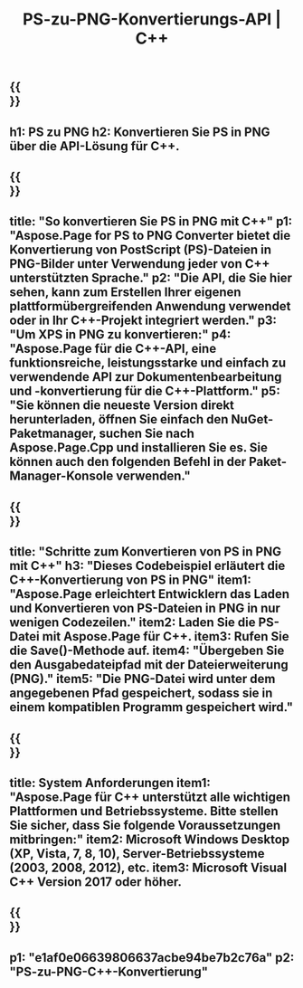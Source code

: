 ﻿---
translation: true
template: /_templates/_conversion-child-cpp.md
title: PS-zu-PNG-Konvertierungs-API | C++
url: /cpp/conversion/ps-to-png/
description: PS-zu-PNG-Konvertierung bereitgestellt von Aspose.Page für die C++-API-Lösung. Funktioniert in C++ Runtime Environment für Windows 32 Bit, Windows 64 Bit und Linux 64 Bit.
informat: PS
outformat: PNG
otherformats: XPS EPS
---

{{<section banner>}}
---
h1: PS zu PNG
h2: Konvertieren Sie PS in PNG über die API-Lösung für C++.
---

{{<section overview>}}
---
title: "So konvertieren Sie PS in PNG mit C++"
p1: "Aspose.Page for PS to PNG Converter bietet die Konvertierung von PostScript (PS)-Dateien in PNG-Bilder unter Verwendung jeder von C++ unterstützten Sprache."
p2: "Die API, die Sie hier sehen, kann zum Erstellen Ihrer eigenen plattformübergreifenden Anwendung verwendet oder in Ihr C++-Projekt integriert werden."
p3: "Um XPS in PNG zu konvertieren:"
p4: "Aspose.Page für die C++-API, eine funktionsreiche, leistungsstarke und einfach zu verwendende API zur Dokumentenbearbeitung und -konvertierung für die C++-Plattform."
p5: "Sie können die neueste Version direkt herunterladen, öffnen Sie einfach den NuGet-Paketmanager, suchen Sie nach Aspose.Page.Cpp und installieren Sie es. Sie können auch den folgenden Befehl in der Paket-Manager-Konsole verwenden."
---

{{<section feature1>}}
---
title: "Schritte zum Konvertieren von PS in PNG mit C++"
h3: "Dieses Codebeispiel erläutert die C++-Konvertierung von PS in PNG"
item1: "Aspose.Page erleichtert Entwicklern das Laden und Konvertieren von PS-Dateien in PNG in nur wenigen Codezeilen."
item2: Laden Sie die PS-Datei mit Aspose.Page für C++.
item3: Rufen Sie die Save()-Methode auf.
item4: "Übergeben Sie den Ausgabedateipfad mit der Dateierweiterung (PNG)."
item5: "Die PNG-Datei wird unter dem angegebenen Pfad gespeichert, sodass sie in einem kompatiblen Programm gespeichert wird."
---

{{<section feature2>}}
---
title: System Anforderungen
item1: "Aspose.Page für C++ unterstützt alle wichtigen Plattformen und Betriebssysteme. Bitte stellen Sie sicher, dass Sie folgende Voraussetzungen mitbringen:"
item2: Microsoft Windows Desktop (XP, Vista, 7, 8, 10), Server-Betriebssysteme (2003, 2008, 2012), etc.
item3: Microsoft Visual C++ Version 2017 oder höher.
---

{{<section gist>}}
---
p1: "e1af0e06639806637acbe94be7b2c76a"
p2: "PS-zu-PNG-C++-Konvertierung"
---
